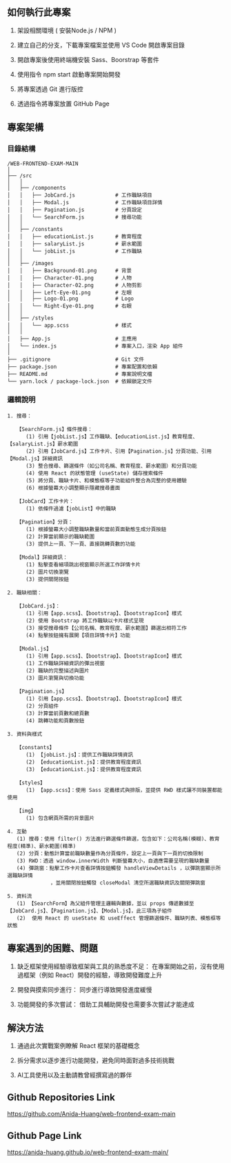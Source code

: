 ## 如何執行此專案 

1. 架設相關環境 ( 安裝Node.js / NPM )

2. 建立自己的分支，下載專案檔案並使用 VS Code 開啟專案目錄

3. 開啟專案後使用終端機安裝 Sass、Boorstrap 等套件

4. 使用指令 npm start 啟動專案開始開發

5. 將專案透過 Git 進行版控

6. 透過指令將專案放置 GitHub Page

## 專案架構

### 目錄結構

```
/WEB-FRONTEND-EXAM-MAIN
│
├── /src
│   │
│   ├── /components
│   │   ├── JobCard.js             # 工作職缺項目
│   │   ├── Modal.js               # 工作職缺項目詳情
│   │   ├── Pagination.js          # 分頁設定
│   │   └── SearchForm.js          # 搜尋功能
│   │
│   ├── /constants
│   │   ├── educationList.js       # 教育程度
│   │   ├── salaryList.js          # 薪水範圍
│   │   └── jobList.js             # 工作職缺
│   │
│   ├── /images
│   │   ├── Background-01.png      # 背景
│   │   ├── Character-01.png       # 人物
│   │   ├── Character-02.png       # 人物剪影
│   │   ├── Left-Eye-01.png        # 左眼
│   │   ├── Logo-01.png            # Logo
│   │   └── Right-Eye-01.png       # 右眼
│   │
│   ├── /styles
│   │   └── app.scss               # 樣式
│   │
│   ├── App.js                     # 主應用
│   └── index.js                   # 專案入口，渲染 App 組件
│
├── .gitignore                     # Git 文件
├── package.json                   # 專案配置和依賴
├── README.md                      # 專案說明文檔
└── yarn.lock / package-lock.json  # 依賴鎖定文件
```

### 邏輯說明

```
1. 搜尋：

   【SearchForm.js】條件搜尋：
      (1) 引用【jobList.js】工作職缺、【educationList.js】教育程度、【salaryList.js】薪水範圍
      (2) 引用【JobCard.js】工作卡片、引用【Pagination.js】分頁功能、引用【Modal.js】詳細資訊
      (3) 整合搜尋、篩選條件（如公司名稱、教育程度、薪水範圍）和分頁功能
      (4) 使用 React 的狀態管理 (useState) 儲存搜索條件
      (5) 將分頁、職缺卡片、和模態框等子功能組件整合為完整的使用體驗
      (6) 根據螢幕大小調整顯示隱藏搜尋畫面

   【JobCard】工作卡片：
      (1) 依條件過濾【jobList】中的職缺

   【Pagination】分頁：
      (1) 根據螢幕大小調整職缺數量和當前頁面動態生成分頁按鈕
      (2) 計算當前顯示的職缺範圍
      (3) 提供上一頁、下一頁、直接跳轉頁數的功能

   【Modal】詳細資訊：
      (1) 點擊查看細項跳出視窗顯示所選工作詳情卡片
      (2) 圖片切換瀏覽
      (3) 提供關閉按鈕
``` 

```
2. 職缺相關：

   【JobCard.js】：
      (1) 引用【app.scss】、【bootstrap】、【bootstrapIcon】樣式
      (2) 使用 Bootstrap 將工作職缺以卡片樣式呈現
      (3) 接受搜尋條件【公司名稱、教育程度、薪水範圍】篩選出相符工作
      (4) 點擊按鈕擁有展開【項目詳情卡片】功能

   【Modal.js】
      (1) 引用【app.scss】、【bootstrap】、【bootstrapIcon】樣式
      (1) 工作職缺詳細資訊的彈出視窗
      (2) 職缺的完整描述與圖片
      (3) 圖片瀏覽與切換功能

   【Pagination.js】
      (1) 引用【app.scss】、【bootstrap】、【bootstrapIcon】樣式
      (2) 分頁組件
      (3) 計算當前頁數和總頁數
      (4) 跳轉功能和頁數按鈕
```

```
3. 資料與樣式

   【constants】
      (1) 【jobList.js】：提供工作職缺詳情資訊
      (2) 【educationList.js】：提供教育程度資訊
      (3) 【educationList.js】：提供教育程度資訊

   【styles】
      (1) 【app.scss】：使用 Sass 定義樣式與排版，並提供 RWD 樣式讓不同裝置都能使用

   【img】
      (1) 包含網頁所需的背景圖片
```

```
4. 互動
   (1) 搜尋：使用 filter() 方法進行篩選條件篩選，包含如下：公司名稱(模糊)、教育程度(精準)、薪水範圍(精準)
   (2) 分頁：動態計算當前職缺數量作為分頁條件，設定上一頁與下一頁的切換限制
   (3) RWD：透過 window.innerWidth 判斷螢幕大小，自適應需要呈現的職缺數量
   (4) 彈跳窗：點擊工作卡片查看詳情按鈕觸發 handleViewDetails ，以彈跳窗顯示所選職缺詳情
              ，並用關閉按鈕觸發 closeModal 清空所選職缺資訊及關閉彈跳窗
```

```
5. 資料流
   (1) 【SearchForm】為父組件管理主邏輯與數據，並以 props 傳遞數據至【JobCard.js】、【Pagination.js】、【Modal.js】，此三項為子組件
   (2)  使用 React 的 useState 和 useEffect 管理篩選條件、職缺列表、模態框等狀態
```

## 專案遇到的困難、問題

1. 缺乏框架使用經驗導致框架與工具的熟悉度不足：
    在專案開始之前，沒有使用過框架（例如 React）開發的經驗，導致開發難度上升

2. 開發與摸索同步進行：
   同步進行導致開發進度緩慢

3. 功能開發的多次嘗試：
   借助工具輔助開發也需要多次嘗試才能達成

## 解決方法

1. 通過此次實戰案例瞭解 React 框架的基礎概念

2. 拆分需求以逐步進行功能開發，避免同時面對過多技術挑戰

3. AI工具使用以及主動請教曾經撰寫過的夥伴

## Github Repositories Link

<https://github.com/Anida-Huang/web-frontend-exam-main>

## Github Page Link

<https://anida-huang.github.io/web-frontend-exam-main/>
